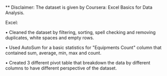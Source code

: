 ** Disclaimer: The dataset is given by Coursera: Excel Basics for Data Analysis.

Excel:

•	Cleaned the dataset by filtering, sorting, spell checking and removing duplicates, white spaces and empty rows.

•	Used AutoSum for a basic statistics for "Equipments Count" column that contained sum, average, min, max and count.

•	Created 3 different pivot table that breakdown the data by different columns to have different perspective of the dataset.
